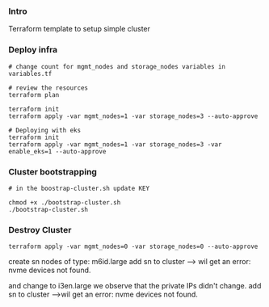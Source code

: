 ### Intro

Terraform template to setup simple cluster

### Deploy infra

```
# change count for mgmt_nodes and storage_nodes variables in variables.tf

# review the resources
terraform plan

terraform init
terraform apply -var mgmt_nodes=1 -var storage_nodes=3 --auto-approve

# Deploying with eks
terraform init
terraform apply -var mgmt_nodes=1 -var storage_nodes=3 -var enable_eks=1 --auto-approve
```

### Cluster bootstrapping

```
# in the boostrap-cluster.sh update KEY

chmod +x ./bootstrap-cluster.sh
./bootstrap-cluster.sh

```
### Destroy Cluster
```
terraform apply -var mgmt_nodes=0 -var storage_nodes=0 --auto-approve
```


create sn nodes of type: m6id.large
add sn to cluster --> wil get an error: nvme devices not found.

and change to i3en.large
we observe that the private IPs didn't change.
add sn to cluster  -->wil get an error: nvme devices not found.
